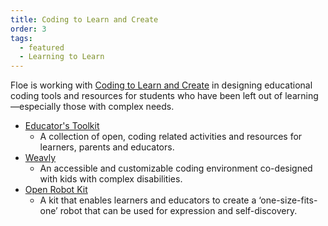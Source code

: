 ```yaml
---
title: Coding to Learn and Create
order: 3
tags:
  - featured
  - Learning to Learn
---
```


Floe is working with [Coding to Learn and Create](https://www.codelearncreate.org/) in designing educational coding tools and resources for
students who have been left out of learning—especially those with complex needs.

* [Educator's Toolkit](https://weavly.org/learn/activities/?type=On-Screen)
    * A collection of open, coding related activities and resources for learners, parents and educators.
* [Weavly](https://weavly.org/)
    * An accessible and customizable coding environment co-designed with kids with complex disabilities.
* [Open Robot Kit](https://www.codelearncreate.org/blog/open-robot-kit/)
    * A kit that enables learners and educators to create a ‘one-size-fits-one’ robot that can be used for expression and self-discovery.
